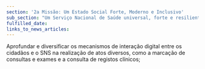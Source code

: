 ```yaml
---
section: '2a Missão: Um Estado Social Forte, Moderno e Inclusivo'
sub_section: "Um Serviço Nacional de Saúde universal, forte e resiliente"
fulfilled_date:
links_to_news_articles:
---
```


Aprofundar e diversificar os mecanismos de interação digital entre os cidadãos e o SNS na realização de atos diversos, como a marcação de consultas e exames e a consulta de registos clínicos;